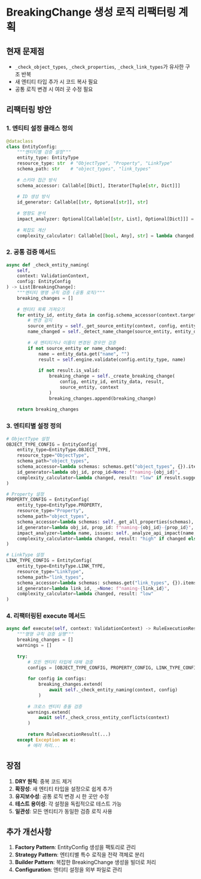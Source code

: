 # BreakingChange 생성 로직 리팩터링 계획

## 현재 문제점
- `_check_object_types`, `_check_properties`, `_check_link_types`가 유사한 구조 반복
- 새 엔티티 타입 추가 시 코드 복사 필요
- 공통 로직 변경 시 여러 곳 수정 필요

## 리팩터링 방안

### 1. 엔티티 설정 클래스 정의

```python
@dataclass
class EntityConfig:
    """엔티티별 검증 설정"""
    entity_type: EntityType
    resource_type: str  # "ObjectType", "Property", "LinkType"
    schema_path: str    # "object_types", "link_types"
    
    # 스키마 접근 방식
    schema_accessor: Callable[[Dict], Iterator[Tuple[str, Dict]]]
    
    # ID 생성 방식
    id_generator: Callable[[str, Optional[str]], str]
    
    # 영향도 분석
    impact_analyzer: Optional[Callable[[str, List], Optional[Dict]]] = None
    
    # 복잡도 계산
    complexity_calculator: Callable[[bool, Any], str] = lambda changed, result: "low" if result.suggestions else "medium"
```

### 2. 공통 검증 메서드

```python
async def _check_entity_naming(
    self, 
    context: ValidationContext, 
    config: EntityConfig
) -> List[BreakingChange]:
    """엔티티 명명 규칙 검증 (공통 로직)"""
    breaking_changes = []
    
    # 엔티티 목록 가져오기
    for entity_id, entity_data in config.schema_accessor(context.target_schemas):
        # 변경 감지
        source_entity = self._get_source_entity(context, config, entity_id)
        name_changed = self._detect_name_change(source_entity, entity_data)
        
        # 새 엔티티거나 이름이 변경된 경우만 검증
        if not source_entity or name_changed:
            name = entity_data.get("name", "")
            result = self.engine.validate(config.entity_type, name)
            
            if not result.is_valid:
                breaking_change = self._create_breaking_change(
                    config, entity_id, entity_data, result, 
                    source_entity, context
                )
                breaking_changes.append(breaking_change)
    
    return breaking_changes
```

### 3. 엔티티별 설정 정의

```python
# ObjectType 설정
OBJECT_TYPE_CONFIG = EntityConfig(
    entity_type=EntityType.OBJECT_TYPE,
    resource_type="ObjectType",
    schema_path="object_types",
    schema_accessor=lambda schemas: schemas.get("object_types", {}).items(),
    id_generator=lambda obj_id, prop_id=None: f"naming-{obj_id}",
    complexity_calculator=lambda changed, result: "low" if result.suggestions else "medium"
)

# Property 설정
PROPERTY_CONFIG = EntityConfig(
    entity_type=EntityType.PROPERTY,
    resource_type="Property", 
    schema_path="object_types",
    schema_accessor=lambda schemas: self._get_all_properties(schemas),
    id_generator=lambda obj_id, prop_id: f"naming-{obj_id}-{prop_id}",
    impact_analyzer=lambda name, issues: self._analyze_api_impact(name, issues),
    complexity_calculator=lambda changed, result: "high" if changed else "low"
)

# LinkType 설정
LINK_TYPE_CONFIG = EntityConfig(
    entity_type=EntityType.LINK_TYPE,
    resource_type="LinkType",
    schema_path="link_types", 
    schema_accessor=lambda schemas: schemas.get("link_types", {}).items(),
    id_generator=lambda link_id, _=None: f"naming-{link_id}",
    complexity_calculator=lambda changed, result: "low"
)
```

### 4. 리팩터링된 execute 메서드

```python
async def execute(self, context: ValidationContext) -> RuleExecutionResult:
    """명명 규칙 검증 실행"""
    breaking_changes = []
    warnings = []
    
    try:
        # 모든 엔티티 타입에 대해 검증
        configs = [OBJECT_TYPE_CONFIG, PROPERTY_CONFIG, LINK_TYPE_CONFIG]
        
        for config in configs:
            breaking_changes.extend(
                await self._check_entity_naming(context, config)
            )
        
        # 크로스 엔티티 충돌 검증
        warnings.extend(
            await self._check_cross_entity_conflicts(context)
        )
        
        return RuleExecutionResult(...)
    except Exception as e:
        # 에러 처리...
```

## 장점

1. **DRY 원칙**: 중복 코드 제거
2. **확장성**: 새 엔티티 타입을 설정으로 쉽게 추가
3. **유지보수성**: 공통 로직 변경 시 한 곳만 수정
4. **테스트 용이성**: 각 설정을 독립적으로 테스트 가능
5. **일관성**: 모든 엔티티가 동일한 검증 로직 사용

## 추가 개선사항

1. **Factory Pattern**: EntityConfig 생성을 팩토리로 관리
2. **Strategy Pattern**: 엔티티별 특수 로직을 전략 객체로 분리
3. **Builder Pattern**: 복잡한 BreakingChange 생성을 빌더로 처리
4. **Configuration**: 엔티티 설정을 외부 파일로 관리
